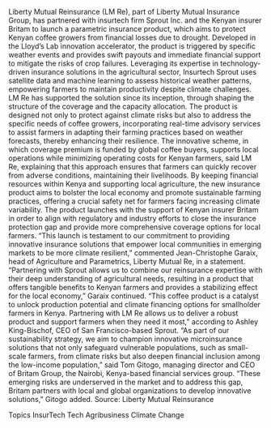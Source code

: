 Liberty Mutual Reinsurance (LM Re), part of Liberty Mutual Insurance Group, has partnered with insurtech firm Sprout Inc. and the Kenyan insurer Britam to launch a parametric insurance product, which aims to protect Kenyan coffee growers from financial losses due to drought.
Developed in the Lloyd’s Lab innovation accelerator, the product is triggered by specific weather events and provides swift payouts and immediate financial support to mitigate the risks of crop failures.
Leveraging its expertise in technology-driven insurance solutions in the agricultural sector, Insurtech Sprout uses satellite data and machine learning to assess historical weather patterns, empowering farmers to maintain productivity despite climate challenges. LM Re has supported the solution since its inception, through shaping the structure of the coverage and the capacity allocation.
The product is designed not only to protect against climate risks but also to address the specific needs of coffee growers, incorporating real-time advisory services to assist farmers in adapting their farming practices based on weather forecasts, thereby enhancing their resilience.
The innovative scheme, in which coverage premium is funded by global coffee buyers, supports local operations while minimizing operating costs for Kenyan farmers, said LM Re, explaining that this approach ensures that farmers can quickly recover from adverse conditions, maintaining their livelihoods.
By keeping financial resources within Kenya and supporting local agriculture, the new insurance product aims to bolster the local economy and promote sustainable farming practices, offering a crucial safety net for farmers facing increasing climate variability.
The product launches with the support of Kenyan insurer Britam in order to align with regulatory and industry efforts to close the insurance protection gap and provide more comprehensive coverage options for local farmers.
“This launch is testament to our commitment to providing innovative insurance solutions that empower local communities in emerging markets to be more climate resilient,” commented Jean-Christophe Garaix, head of Agriculture and Parametrics, Liberty Mutual Re, in a statement.
“Partnering with Sprout allows us to combine our reinsurance expertise with their deep understanding of agricultural needs, resulting in a product that offers tangible benefits to Kenyan farmers and provides a stabilizing effect for the local economy,” Garaix continued.
“This coffee product is a catalyst to unlock production potential and climate financing options for smallholder farmers in Kenya. Partnering with LM Re allows us to deliver a robust product and support farmers when they need it most,” according to Ashley King-Bischof, CEO of San Francisco-based Sprout.
“As part of our sustainability strategy, we aim to champion innovative microinsurance solutions that not only safeguard vulnerable populations, such as small-scale farmers, from climate risks but also deepen financial inclusion among the low-income population,” said Tom Gitogo, managing director and CEO of Britam Group, the Nairobi, Kenya-based financial services group.
“These emerging risks are underserved in the market and to address this gap, Britam partners with local and global organizations to develop innovative solutions,” Gitogo added.
Source: Liberty Mutual Reinsurance

Topics
InsurTech
Tech
Agribusiness
Climate Change
